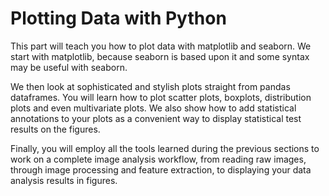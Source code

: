 # Plotting Data with Python

This part will teach you how to plot data with matplotlib and seaborn. We start with matplotlib, because seaborn is based upon it and some syntax may be useful with seaborn.

We then look at sophisticated and stylish plots straight from pandas dataframes. You will learn how to plot scatter plots, boxplots, distribution plots and even multivariate plots. We also show how to add statistical annotations to your plots as a convenient way to display statistical test results on the figures.

Finally, you will employ all the tools learned during the previous sections to work on a complete image analysis workflow, from reading raw images, through image processing and feature extraction, to displaying your data analysis results in figures.
